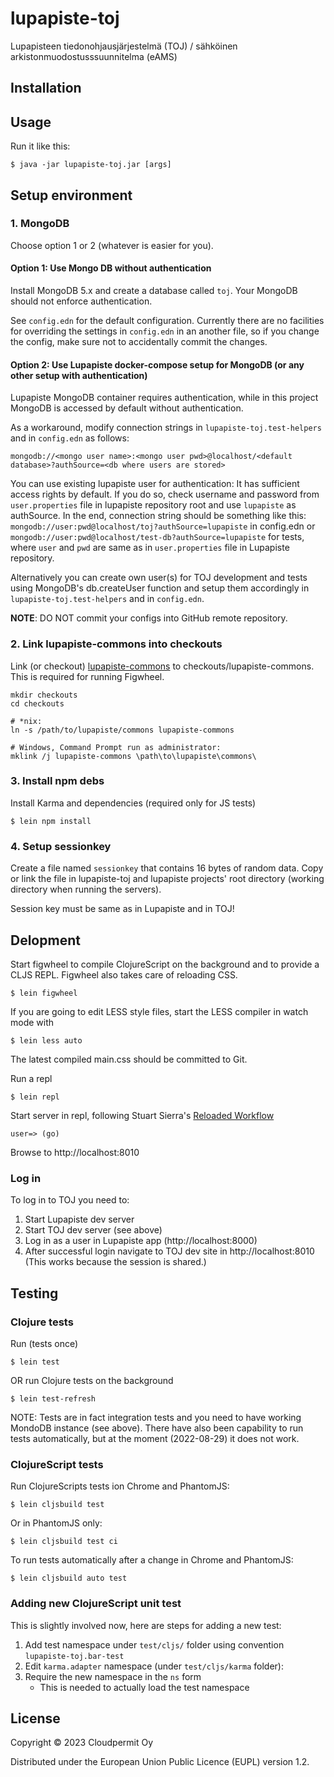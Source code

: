 # lupapiste-toj

Lupapisteen tiedonohjausjärjestelmä (TOJ) / sähköinen arkistonmuodostusssuunnitelma (eAMS)

## Installation

## Usage

Run it like this:

    $ java -jar lupapiste-toj.jar [args]

## Setup environment

### 1. MongoDB

Choose option 1 or 2 (whatever is easier for you).

#### Option 1: Use Mongo DB without authentication

Install MongoDB 5.x and create a database called `toj`. Your MongoDB should not enforce authentication.

See `config.edn` for the default configuration. Currently there are no facilities for overriding the settings in
`config.edn` in an another file, so if you change the config, make sure not to accidentally commit the changes.

#### Option 2: Use Lupapiste docker-compose setup for MongoDB (or any other setup with authentication)

Lupapiste MongoDB container requires authentication, while in this project MongoDB is accessed by default
without authentication.

As a workaround, modify connection strings in `lupapiste-toj.test-helpers` and in `config.edn` as follows:

```
mongodb://<mongo user name>:<mongo user pwd>@localhost/<default database>?authSource=<db where users are stored>
```

You can use existing lupapiste user for authentication: It has sufficient access rights by default. If you do so, check
username and password from `user.properties` file in lupapiste repository root and use `lupapiste` as authSource. 
In the end, connection string should be something like this: `mongodb://user:pwd@localhost/toj?authSource=lupapiste` 
in config.edn or `mongodb://user:pwd@localhost/test-db?authSource=lupapiste` for tests, where `user` and `pwd` are same 
as in `user.properties` file in Lupapiste repository.

Alternatively you can create own user(s) for TOJ development and tests using MongoDB's db.createUser function and setup
them accordingly in `lupapiste-toj.test-helpers` and in `config.edn`.

**NOTE**: DO NOT commit your configs into GitHub remote repository.

### 2. Link lupapiste-commons into checkouts

Link (or checkout) [lupapiste-commons][1] to
checkouts/lupapiste-commons. This is required for running Figwheel.

    mkdir checkouts
    cd checkouts

    # *nix:
    ln -s /path/to/lupapiste/commons lupapiste-commons

    # Windows, Command Prompt run as administrator:
    mklink /j lupapiste-commons \path\to\lupapiste\commons\

### 3. Install npm debs
Install Karma and dependencies (required only for JS tests)

    $ lein npm install

### 4. Setup sessionkey

Create a file named `sessionkey` that contains 16 bytes of random data.
Copy or link the file in lupapiste-toj and lupapiste projects' root directory
(working directory when running the servers).

Session key must be same as in Lupapiste and in TOJ!

## Delopment 

Start figwheel to compile ClojureScript on the background and to provide a CLJS REPL. Figwheel also takes care of reloading CSS.

    $ lein figwheel

If you are going to edit LESS style files, start the LESS compiler in watch mode with

    $ lein less auto

The latest compiled main.css should be committed to Git.

Run a repl

    $ lein repl

Start server in repl, following Stuart Sierra's [Reloaded Workflow][2]

    user=> (go)

Browse to http://localhost:8010

[1]: https://github.com/lupapiste/commons
[2]: http://thinkrelevance.com/blog/2013/06/04/clojure-workflow-reloaded

### Log in

To log in to TOJ you need to:

1) Start Lupapiste dev server
2) Start TOJ dev server (see above)
3) Log in as a user in Lupapiste app (http://localhost:8000)
4) After successful login navigate to TOJ dev site in http://localhost:8010 (This works because the session is shared.)

## Testing

### Clojure tests

Run (tests once) 

    $ lein test 

OR run Clojure tests on the background

    $ lein test-refresh

NOTE: Tests are in fact integration tests and you need to have working MondoDB instance (see above). There have also 
been capability to run tests automatically, but at the moment (2022-08-29) it does not work.

### ClojureScript tests

Run ClojureScripts tests ion Chrome and PhantomJS:

    $ lein cljsbuild test

Or in PhantomJS only:

    $ lein cljsbuild test ci

To run tests automatically after a change in Chrome and PhantomJS:

    $ lein cljsbuild auto test

### Adding new ClojureScript unit test

This is slightly involved now, here are steps for adding a new test:

 1. Add test namespace under `test/cljs/` folder using convention `lupapiste-toj.bar-test`
 2. Edit `karma.adapter` namespace (under `test/cljs/karma` folder):
 3. Require the new namespace in the `ns` form
    - This is needed to actually load the test namespace

## License

Copyright © 2023 Cloudpermit Oy

Distributed under the European Union Public Licence (EUPL) version 1.2.
